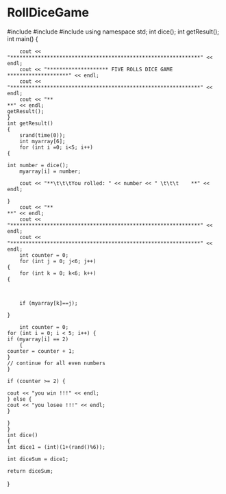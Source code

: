 # RollDiceGame

#include <iostream>
#include <cstdlib>
#include <ctime>
using namespace std;
int dice();
int getResult();
int main()
    {

        cout << "**************************************************************" << endl;
        cout << "******************** FIVE ROLLS DICE GAME ********************" << endl;
        cout << "**************************************************************" << endl;
        cout << "**                                                          **" << endl;
    getResult();
    }
    int getResult()
    {
        srand(time(0));
        int myarray[6];
        for (int i =0; i<5; i++)
    {

    int number = dice();
        myarray[i] = number;

        cout << "**\t\t\tYou rolled: " << number << " \t\t\t    **" << endl;

    }
        cout << "**                                                          **" << endl;
        cout << "**************************************************************" << endl;
        cout << "**************************************************************" << endl;
        int counter = 0;
        for (int j = 0; j<6; j++)
    {
        for (int k = 0; k<6; k++)
    {



        if (myarray[k]==j);

    }

        int counter = 0;
    for (int i = 0; i < 5; i++) {
    if (myarray[i] == 2)
        {
    counter = counter + 1;
    }
    // continue for all even numbers
    }

    if (counter >= 2) {

    cout << "you win !!!" << endl;
    } else {
    cout << "you losee !!!" << endl;
    }

    }
    }
    int dice()
    {
    int dice1 = (int)(1+(rand()%6));

    int diceSum = dice1;

    return diceSum;
}
